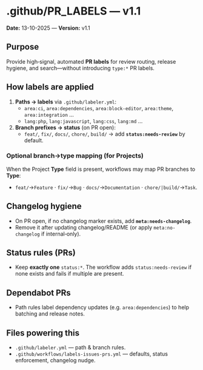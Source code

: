 # .github/PR_LABELS — v1.1

**Date:** 13-10-2025 — **Version:** v1.1

## Purpose

Provide high‑signal, automated **PR labels** for review routing, release hygiene, and search—without introducing `type:*` PR labels.

## How labels are applied

1) **Paths → labels** via `.github/labeler.yml`:
   - `area:ci`, `area:dependencies`, `area:block-editor`, `area:theme`, `area:integration` …
   - `lang:php`, `lang:javascript`, `lang:css`, `lang:md` …
2) **Branch prefixes → status** (on PR open):
   - `feat/`, `fix/`, `docs/`, `chore/`, `build/` → add **`status:needs-review`** by default.

### Optional branch→type mapping (for Projects)

When the Project **Type** field is present, workflows may map PR branches to **Type**:

- `feat/`→`Feature` · `fix/`→`Bug` · `docs/`→`Documentation` · `chore/|build/`→`Task`.

## Changelog hygiene

- On PR open, if no changelog marker exists, add **`meta:needs-changelog`**.
- Remove it after updating changelog/README (or apply `meta:no-changelog` if internal‑only).

## Status rules (PRs)

- Keep **exactly one** `status:*`. The workflow adds `status:needs-review` if none exists and fails if multiple are present.

## Dependabot PRs

- Path rules label dependency updates (e.g. `area:dependencies`) to help batching and release notes.

## Files powering this

- `.github/labeler.yml` — path & branch rules.
- `.github/workflows/labels-issues-prs.yml` — defaults, status enforcement, changelog nudge.
